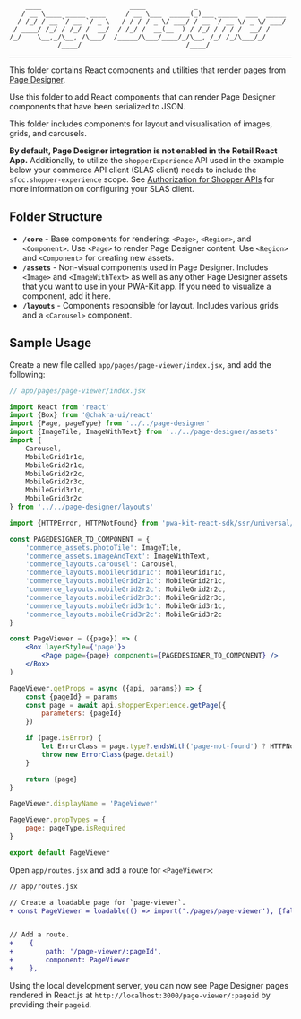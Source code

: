         ____                      ____            _
       / __ \____ _____ ____     / __ \___  _____(_)___ _____  ___  _____
      / /_/ / __ `/ __ `/ _ \   / / / / _ \/ ___/ / __ `/ __ \/ _ \/ ___/
     / ____/ /_/ / /_/ /  __/  / /_/ /  __(__  ) / /_/ / / / /  __/ /
    /_/    \__,_/\__, /\___/  /_____/\___/____/_/\__, /_/ /_/\___/_/
                /____/                          /____/

---

This folder contains React components and utilities that render pages from [Page Designer](https://documentation.b2c.commercecloud.salesforce.com/DOC2/topic/com.demandware.dochelp/content/b2c_commerce/topics/page_designer/b2c_creating_pd_pages.html).

Use this folder to add React components that can render Page Designer components that have been serialized to JSON.

This folder includes components for layout and visualisation of images, grids, and carousels.

**By default, Page Designer integration is not enabled in the Retail React App.** Additionally, to utilize the `shopperExperience`
API used in the example below your commerce API client (SLAS client) needs to include the `sfcc.shopper-experience` scope.
See [Authorization for Shopper APIs](https://developer.salesforce.com/docs/commerce/commerce-api/guide/authorization-for-shopper-apis.html)
for more information on configuring your SLAS client.

## Folder Structure

-   **`/core`** - Base components for rendering: `<Page>`, `<Region>`, and `<Component>`. Use `<Page>` to render Page Designer content. Use `<Region>` and `<Component>` for creating new assets.
-   **`/assets`** - Non-visual components used in Page Designer. Includes `<Image>` and `<ImageWithText>` as well as any other Page Designer assets that you want to use in your PWA-Kit app. If you need to visualize a component, add it here.
-   **`/layouts`** - Components responsible for layout. Includes various grids and a `<Carousel>` component.

## Sample Usage

Create a new file called `app/pages/page-viewer/index.jsx`, and add the following:

```jsx
// app/pages/page-viewer/index.jsx

import React from 'react'
import {Box} from '@chakra-ui/react'
import {Page, pageType} from '../../page-designer'
import {ImageTile, ImageWithText} from '../../page-designer/assets'
import {
    Carousel,
    MobileGrid1r1c,
    MobileGrid2r1c,
    MobileGrid2r2c,
    MobileGrid2r3c,
    MobileGrid3r1c,
    MobileGrid3r2c
} from '../../page-designer/layouts'

import {HTTPError, HTTPNotFound} from 'pwa-kit-react-sdk/ssr/universal/errors'

const PAGEDESIGNER_TO_COMPONENT = {
    'commerce_assets.photoTile': ImageTile,
    'commerce_assets.imageAndText': ImageWithText,
    'commerce_layouts.carousel': Carousel,
    'commerce_layouts.mobileGrid1r1c': MobileGrid1r1c,
    'commerce_layouts.mobileGrid2r1c': MobileGrid2r1c,
    'commerce_layouts.mobileGrid2r2c': MobileGrid2r2c,
    'commerce_layouts.mobileGrid2r3c': MobileGrid2r3c,
    'commerce_layouts.mobileGrid3r1c': MobileGrid3r1c,
    'commerce_layouts.mobileGrid3r2c': MobileGrid3r2c
}

const PageViewer = ({page}) => (
    <Box layerStyle={'page'}>
        <Page page={page} components={PAGEDESIGNER_TO_COMPONENT} />
    </Box>
)

PageViewer.getProps = async ({api, params}) => {
    const {pageId} = params
    const page = await api.shopperExperience.getPage({
        parameters: {pageId}
    })

    if (page.isError) {
        let ErrorClass = page.type?.endsWith('page-not-found') ? HTTPNotFound : HTTPError
        throw new ErrorClass(page.detail)
    }

    return {page}
}

PageViewer.displayName = 'PageViewer'

PageViewer.propTypes = {
    page: pageType.isRequired
}

export default PageViewer
```

Open `app/routes.jsx` and add a route for `<PageViewer>`:

```diff
// app/routes.jsx

// Create a loadable page for `page-viewer`.
+ const PageViewer = loadable(() => import('./pages/page-viewer'), {fallback})


// Add a route.
+    {
+        path: '/page-viewer/:pageId',
+        component: PageViewer
+    },
```

Using the local development server, you can now see Page Designer pages rendered in React.js at `http://localhost:3000/page-viewer/:pageid` by providing their `pageid`.
